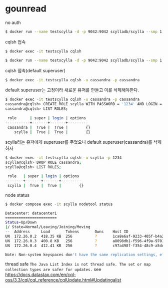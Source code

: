 # gounread

no auth
```bash 
$ docker run --name testscylla -d -p 9042:9042 scylladb/scylla --smp 1 --authenticator AllowAllAuthenticator
```
cqlsh 접속
```bash 
$ docker exec -it testscylla cqlsh
```

```bash 
$ docker run --name testscylla -d -p 9042:9042 scylladb/scylla --smp 1 --authenticator PasswordAuthenticator
```
cqlsh 접속(default superuser)
```bash 
$ docker exec -it testscylla cqlsh -u cassandra -p cassandra
```

default superuser는 고정이라 새로운 유저를 만들고 이를 삭제해야한다.
```bash 
$ docker exec -it testscylla cqlsh -u cassandra -p cassandra
cassandra@cqlsh> CREATE ROLE scylla WITH PASSWORD = '1234' AND LOGIN = true AND SUPERUSER = true;
cassandra@cqlsh> LIST ROLES;
 
 role      | super | login | options
-----------+-------+-------+---------
 cassandra |  True |  True |        {}
    scylla |  True |  True |        {}
```

scylla라는 유저에게 superuser를 주었으니 default superuser(cassandra)를 삭제하자
```bash 
$ docker exec -it testscylla cqlsh -u scylla -p 1234
scylla@cqlsh> DROP ROLE cassandra;
scylla@cqlsh> LIST ROLES; 

 role   | super | login | options
--------+-------+-------+---------
 scylla |  True |  True |        {}
```

node status
```bash 
$ docker compose exec -it scylla nodetool status
```

```bash 
Datacenter: datacenter1
=======================
Status=Up/Down
|/ State=Normal/Leaving/Joining/Moving
--  Address     Load       Tokens       Owns    Host ID                               Rack
UN  172.26.0.2  418.35 KB  256          ?       1ca8e6af-9233-405f-b4a2-75c6b603e9ca  rack1
UN  172.26.0.3  400.8 KB   256          ?       a8098db1-f596-4f9a-9701-6a39daff00f6  rack1
UN  172.26.0.4  412.41 KB  256          ?       c97a498f-f354-48c9-a5dd-fdf9855402c2  rack1

Note: Non-system keyspaces don't have the same replication settings, effective ownership information is meaningless
```
thread safe
`The Java List Index is not thread safe. The set or map collection types are safer for updates.`
see https://docs.datastax.com/en/cql-oss/3.3/cql/cql_reference/cqlUpdate.html#Updatingalist

